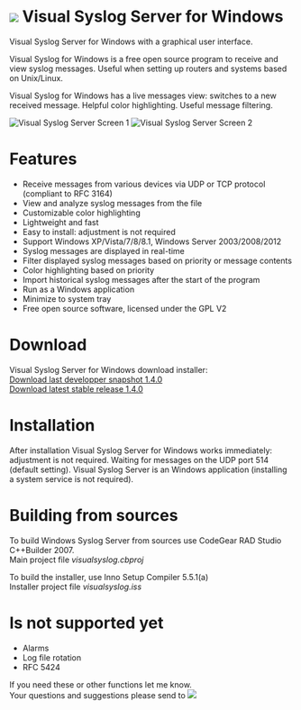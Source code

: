 ![](https://raw.githubusercontent.com/MaxBelkov/visualsyslog/master/screens/ico.png) Visual Syslog Server for Windows
===
Visual Syslog Server for Windows with a graphical user interface.

Visual Syslog for Windows is a free open source program to receive and view syslog messages. Useful when setting up routers and systems based on Unix/Linux.

Visual Syslog for Windows has a live messages view: switches to a new received message. Helpful color highlighting. Useful message filtering.

![Visual Syslog Server Screen 1](https://github.com/MaxBelkov/visualsyslog/blob/master/screens/screen1.png?raw=true)
![Visual Syslog Server Screen 2](https://github.com/MaxBelkov/visualsyslog/blob/master/screens/screen2.png?raw=true)

Features
===
* Receive messages from various devices via UDP or TCP protocol (compliant to RFC 3164)
* View and analyze syslog messages from the file
* Customizable color highlighting
* Lightweight and fast
* Easy to install: adjustment is not required
* Support Windows XP/Vista/7/8/8.1, Windows Server 2003/2008/2012
* Syslog messages are displayed in real-time
* Filter displayed syslog messages based on priority or message contents
* Color highlighting based on priority
* Import historical syslog messages after the start of the program
* Run as a Windows application
* Minimize to system tray
* Free open source software, licensed under the GPL V2

Download
===
Visual Syslog Server for Windows download installer:  
[Download last developper snapshot 1.4.0](https://github.com/MaxBelkov/visualsyslog/blob/master/Output/visualsyslog_setup.exe?raw=true)  
[Download latest stable release 1.4.0](https://github.com/MaxBelkov/visualsyslog/releases/latest)

Installation
===
After installation Visual Syslog Server for Windows works immediately: adjustment is not required.
Waiting for messages on the UDP port 514 (default setting).
Visual Syslog Server is an Windows application (installing a system service is not required).

Building from sources
===
To build Windows Syslog Server from sources use CodeGear RAD Studio C++Builder 2007.  
Main project file _visualsyslog.cbproj_

To build the installer, use Inno Setup Compiler 5.5.1(a)  
Installer project file _visualsyslog.iss_

Is not supported yet
===
* Alarms
* Log file rotation
* RFC 5424

If you need these or other functions let me know.  
Your questions and suggestions please send to ![ ](https://github.com/MaxBelkov/visualsyslog/blob/master/screens/m.png?raw=true)
